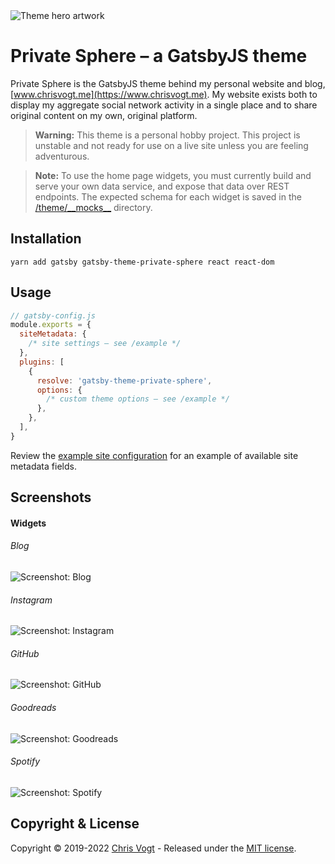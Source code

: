<img src="https://raw.githubusercontent.com/chrisvogt/gatsby-theme-private-sphere/master/theme/assets/hero.png" alt="Theme hero artwork" />

# Private Sphere – a GatsbyJS theme

Private Sphere is the GatsbyJS theme behind my personal website and blog, [www.chrisvogt.me](https://www.chrisvogt.me). My website exists both to display my aggregate social network activity in a single place and to share original content on my own, original platform.

> **Warning:** This theme is a personal hobby project. This project is unstable and not ready for use on a live site unless you are feeling adventurous.

> **Note:** To use the home page widgets, you must currently build and serve your own data service, and expose that data over REST endpoints. The expected schema for each widget is saved in the [/theme/\_\_mocks\_\_](https://github.com/chrisvogt/gatsby-theme-private-sphere/tree/master/theme/__mocks__) directory.

## Installation

```
yarn add gatsby gatsby-theme-private-sphere react react-dom
```

## Usage

```js
// gatsby-config.js
module.exports = {
  siteMetadata: {
    /* site settings – see /example */
  },
  plugins: [
    {
      resolve: 'gatsby-theme-private-sphere',
      options: {
        /* custom theme options – see /example */
      },
    },
  ],
}
```

Review the [example site configuration](https://github.com/chrisvogt/gatsby-theme-private-sphere/tree/master/example/gatsby-config.js) for an example of available site metadata fields.

## Screenshots

#### Widgets

###### Blog

![Screenshot: Blog](https://raw.githubusercontent.com/chrisvogt/gatsby-theme-private-sphere/master/theme/assets/widget-blog.png)

###### Instagram

![Screenshot: Instagram](https://raw.githubusercontent.com/chrisvogt/gatsby-theme-private-sphere/master/theme/assets/widget-instagram.jpg)

###### GitHub

![Screenshot: GitHub](https://raw.githubusercontent.com/chrisvogt/gatsby-theme-private-sphere/master/theme/assets/widget-github.png)

###### Goodreads

![Screenshot: Goodreads](https://raw.githubusercontent.com/chrisvogt/gatsby-theme-private-sphere/master/theme/assets/widget-goodreads.png)

###### Spotify

![Screenshot: Spotify](https://raw.githubusercontent.com/chrisvogt/gatsby-theme-private-sphere/master/theme/assets/widget-spotify.png)

## Copyright & License

Copyright © 2019-2022 [Chris Vogt](https://www.chrisvogt.me) - Released under the [MIT license](https://github.com/chrisvogt/gatsby-theme-private-sphere/tree/master/LICENSE).
